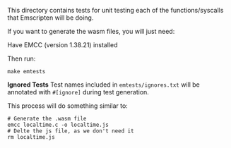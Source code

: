 This directory contains tests for unit testing each of the functions/syscalls that Emscripten will be doing.

If you want to generate the wasm files, you will just need:

Have EMCC (version 1.38.21) installed

Then run:

```
make emtests
```

**Ignored Tests**
Test names included in `emtests/ignores.txt` will be annotated with `#[ignore]` during test generation.

This process will do something similar to:

```
# Generate the .wasm file
emcc localtime.c -o localtime.js
# Delte the js file, as we don't need it
rm localtime.js
```


